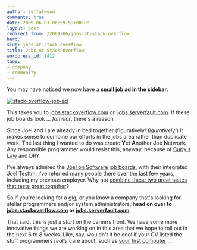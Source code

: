 ```yaml
---
author: jeffatwood
comments: true
date: 2009-06-03 06:59:59+00:00
layout: post
redirect_from: /2009/06/jobs-at-stack-overflow
hero: 
slug: jobs-at-stack-overflow
title: Jobs At Stack Overflow
wordpress_id: 1412
tags:
- company
- community
---
```



You may have noticed we now have a **small job ad in the sidebar**:



[![stack-overflow-job-ad](https://i.stack.imgur.com/JiccF.png)](http://jobs.stackoverflow.com/)



This takes you to [jobs.stackoverflow.com](http://jobs.stackoverflow.com) or, [jobs.serverfault.com](http://jobs.serverfault.com). If these job boards look ... _familiar_, there's a reason.



Since Joel and I are already in bed together (figuratively! _figuratively!_) it makes sense to combine our efforts in the jobs area rather than duplicate work. The last thing I wanted to do was create **Y**et **A**nother **J**ob **N**etwork. Any responsible programmer would resist this, anyway, because of [Curly's Law](http://www.codinghorror.com/blog/archives/000805.html) and DRY.



I've always admired the [Joel on Software job boards](http://jobs.joelonsoftware.com/), with their integrated Joel Testtm. I've referred many people there over the last few years, including my previous employer. Why not [combine these two great tastes that taste great together](http://www.youtube.com/watch?v=JWMM7HPeTHQ)?



So if you're looking for a gig, or you know a company that's looking for stellar programmers and/or system administrators, **head on over to [jobs.stackoverflow.com](http://jobs.stackoverflow.com) or [jobs.serverfault.com](http://jobs.serverfault.com)**.



That said, this is just a _start_ on the careers front. We have some more innovative things we are working on in this area that we hope to roll out in the next 6 to 8 weeks. Like, say, wouldn't it be cool if your CV listed the stuff programmers _really_ care about, such as [your first computer](http://stackoverflow.com/questions/102714/what-was-your-first-home-computer) ... 


